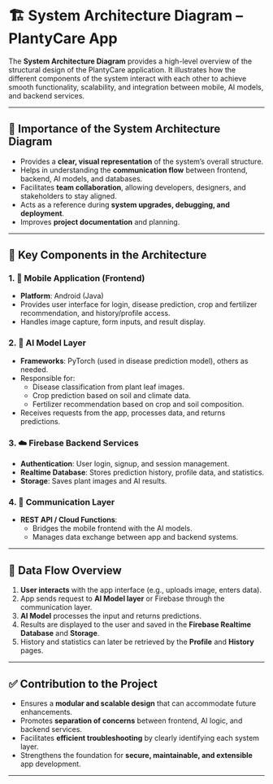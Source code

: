 # 🏗️ System Architecture Diagram – PlantyCare App

The **System Architecture Diagram** provides a high-level overview of the structural design of the PlantyCare application. It illustrates how the different components of the system interact with each other to achieve smooth functionality, scalability, and integration between mobile, AI models, and backend services.

---

## 📌 Importance of the System Architecture Diagram

- Provides a **clear, visual representation** of the system’s overall structure.
- Helps in understanding the **communication flow** between frontend, backend, AI models, and databases.
- Facilitates **team collaboration**, allowing developers, designers, and stakeholders to stay aligned.
- Acts as a reference during **system upgrades, debugging, and deployment**.
- Improves **project documentation** and planning.

---

## 🧩 Key Components in the Architecture

### 1. 📱 **Mobile Application (Frontend)**
- **Platform**: Android (Java)
- Provides user interface for login, disease prediction, crop and fertilizer recommendation, and history/profile access.
- Handles image capture, form inputs, and result display.

### 2. 🤖 **AI Model Layer**
- **Frameworks**: PyTorch (used in disease prediction model), others as needed.
- Responsible for:
  - Disease classification from plant leaf images.
  - Crop prediction based on soil and climate data.
  - Fertilizer recommendation based on crop and soil composition.
- Receives requests from the app, processes data, and returns predictions.

### 3. ☁️ **Firebase Backend Services**
- **Authentication**: User login, signup, and session management.
- **Realtime Database**: Stores prediction history, profile data, and statistics.
- **Storage**: Saves plant images and AI results.

### 4. 🔁 **Communication Layer**
- **REST API / Cloud Functions**:
  - Bridges the mobile frontend with the AI models.
  - Manages data exchange between app and backend systems.

---

## 🔄 Data Flow Overview

1. **User interacts** with the app interface (e.g., uploads image, enters data).
2. App sends request to **AI Model layer** or Firebase through the communication layer.
3. **AI Model** processes the input and returns predictions.
4. Results are displayed to the user and saved in the **Firebase Realtime Database** and **Storage**.
5. History and statistics can later be retrieved by the **Profile** and **History** pages.

---

## ✅ Contribution to the Project

- Ensures a **modular and scalable design** that can accommodate future enhancements.
- Promotes **separation of concerns** between frontend, AI logic, and backend services.
- Facilitates **efficient troubleshooting** by clearly identifying each system layer.
- Strengthens the foundation for **secure, maintainable, and extensible** app development.

---
